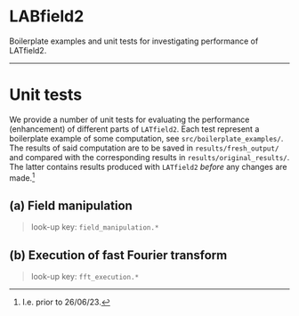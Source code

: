 # LABfield2
Boilerplate examples and unit tests for investigating performance of LATfield2.

---
# Unit tests
We provide a number of unit tests for evaluating the performance (enhancement) of different parts of `LATfield2`. Each test represent a boilerplate example of some computation, see `src/boilerplate_examples/`. The results of said computation are to be saved in `results/fresh_output/` and compared with the corresponding results in `results/original_results/`. The latter contains results produced with `LATfield2` _before_ any changes are made.[^1]


[^1]: I.e. prior to 26/06/23.

## **(a)** Field manipulation
> look-up key: `field_manipulation.*`


## **(b)** Execution of fast Fourier transform
> look-up key: `fft_execution.*`
